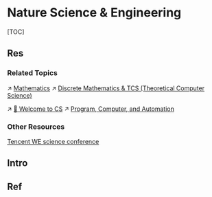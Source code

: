 # Nature Science & Engineering

[TOC]



## Res
### Related Topics
↗ [Mathematics](../../Information%20Science%20&%20Computer%20Science/🧮%20Mathematics/Mathematics.md)
↗ [Discrete Mathematics & TCS (Theoretical Computer Science)](../../Information%20Science%20&%20Computer%20Science/🧮%20Mathematics/Discrete%20Mathematics%20&%20TCS%20(Theoretical%20Computer%20Science).md)

↗ [🥂 Welcome to CS](../../Information%20Science%20&%20Computer%20Science/🥂%20Welcome%20to%20CS.md)
↗ [Program, Computer, and Automation](../../Information%20Science%20&%20Computer%20Science/🗺%20CS%20Overview/Program,%20Computer,%20and%20Automation.md)


### Other Resources
[Tencent WE science conference](https://we.tencent.com/review.html)



## Intro



## Ref
